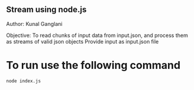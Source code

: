 ## Stream using node.js

Author: Kunal Ganglani

Objective: To read chunks of input data from input.json, and process them as streams of valid json objects
Provide input as input.json file

# To run use the following command
```
node index.js
```
